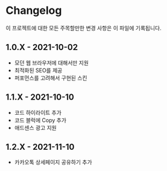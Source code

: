 # Changelog

이 프로젝트에 대한 모든 주목할만한 변경 사항은 이 파일에 기록됩니다.

## 1.0.X - 2021-10-02

- 모던 웹 브라우저에 대해서만 지원
- 최적화된 SEO를 제공
- 퍼포먼스를 고려해서 구현된 스킨

## 1.1.X - 2021-10-10

- 코드 하이라이트 추가
- 코드 블럭에 Copy 추가
- 애드센스 광고 지원

## 1.2.X - 2021-11-10

- 카카오톡 상세페이지 공유하기 추가